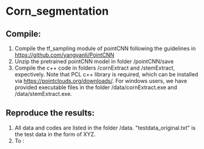 # Corn_segmentation

Compile:
--------

1. Compile the tf_sampling module of pointCNN following the guidelines in https://github.com/yangyanli/PointCNN
2. Unzip the pretrained pointCNN model in folder /pointCNN/save
3. Compile the c++ code in folders /cornExtract and /stemExtract, expectively. Note that PCL c++ library is required, which can be installed via https://pointclouds.org/downloads/. For windows users, we have provided executable files in the folder /data/cornExtract.exe and /data/stemExtract.exe. 

Reproduce the results:
--------

1. All data and codes are listed in the folder /data. "testdata_original.txt" is the test data in the form of XYZ.
2. To :
